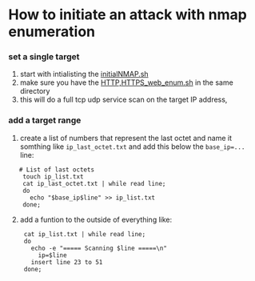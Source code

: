 # How to initiate an attack with nmap enumeration
### set a single target
1. start with intialisting the [initialNMAP.sh](https://github.com/M-1-7-7/OSCP_SCRIPTS/blob/main/initialNMAP.sh)
2. make sure you have the [HTTP,HTTPS_web_enum.sh](https://github.com/M-1-7-7/OSCP_SCRIPTS/blob/main/HTTP%2CHTTPS_web_enum.sh) in the same directory
3. this will do a full tcp udp service scan on the target IP address,

### add a target range
1. create a list of numbers that represent the last octet and name it somthing like `ip_last_octet.txt` and add this below the `base_ip=...` line:
```
   # List of last octets
    touch ip_list.txt
    cat ip_last_octet.txt | while read line;
    do
      echo "$base_ip$line" >> ip_list.txt
    done;
```
2. add a funtion to the outside of everything like:
   ```
    cat ip_list.txt | while read line;
    do
      echo -e "===== Scanning $line =====\n"
    	ip=$line
      insert line 23 to 51
    done;
   ```
   
